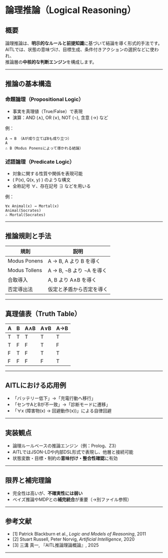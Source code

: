 
# 論理推論（Logical Reasoning）

## 概要

論理推論は、**明示的なルールと前提知識**に基づいて結論を導く形式的手法です。  
AITLでは、状態の意味づけ、目標生成、条件付きアクションの選択などに使われ、  
推論層の**中核的な判断エンジン**を構成します。

---

## 推論の基本構造

### 命題論理（Propositional Logic）

- 事実を真理値（True/False）で表現  
- 演算：AND (∧), OR (∨), NOT (¬), 含意 (→) など

例：
```
A → B （Aが成り立てばBも成り立つ）
A
∴ B（Modus Ponensによって導かれる結論）
```

### 述語論理（Predicate Logic）

- 対象に関する性質や関係を表現可能  
- \( P(x), Q(x, y) \) のような構文  
- 全称記号 ∀、存在記号 ∃ などを用いる

例：
```
∀x Animal(x) → Mortal(x)
Animal(Socrates)
∴ Mortal(Socrates)
```
---

## 推論規則と手法

| 規則 | 説明 |
|------|------|
| Modus Ponens | A → B, A より B を導く |
| Modus Tollens | A → B, ¬B より ¬A を導く |
| 合取導入 | A, B より A∧B を導く |
| 否定導出法 | 仮定と矛盾から否定を導く |

---

## 真理値表（Truth Table）

| A | B | A∧B | A∨B | A→B |
|---|---|-----|-----|------|
| T | T |  T  |  T  |  T   |
| T | F |  F  |  T  |  F   |
| F | T |  F  |  T  |  T   |
| F | F |  F  |  F  |  T   |

---

## AITLにおける応用例

- 「バッテリー低下」→「充電行動へ移行」  
- 「センサAとBが不一致」→「診断モードに遷移」  
- 「∀x (障害物(x) → 回避動作(x))」による自律回避

---

## 実装観点

- 論理ルールベースの推論エンジン（例：Prolog、Z3）  
- AITLではJSON-LDや内部DSL形式で表現し、他層と接続可能  
- 状態変数・目標・制約の**意味付け・整合性確認**に有効

---

## 限界と補完理論

- 完全性は高いが、**不確実性には弱い**  
- ベイズ推論やMDPとの**補完統合**が重要（→別ファイル参照）

---

## 参考文献

- [1] Patrick Blackburn et al., *Logic and Models of Reasoning*, 2011  
- [2] Stuart Russell, Peter Norvig, *Artificial Intelligence*, 2020  
- [3] 三溝 真一, 『AITL推論理論概論』, 2025  

---
